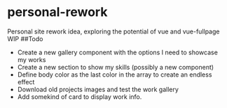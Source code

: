 # personal-rework
Personal site rework idea, exploring the potential of vue and vue-fullpage
WIP
##Todo
*   Create a new gallery component with the options I need to showcase my works
*   Create a new section to show my skills (possibly a new component)
*   Define body color as the last color in the array to create an endless effect
*   Download old projects images and test the work gallery
*   Add somekind of card to display work info.

